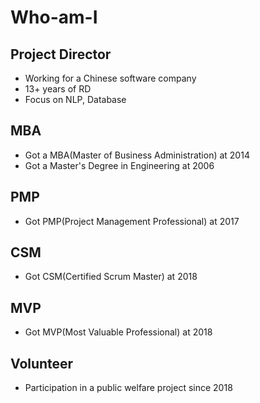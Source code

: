 # Who-am-I

## Project Director

* Working for a Chinese software company
* 13+ years of RD
* Focus on NLP, Database

## MBA

* Got a MBA(Master of Business Administration) at 2014
* Got a Master's Degree in Engineering at 2006

## PMP

* Got PMP(Project Management Professional) at 2017

## CSM

* Got CSM(Certified Scrum Master) at 2018

## MVP

* Got MVP(Most Valuable Professional) at 2018

## Volunteer

* Participation in a public welfare project since 2018
